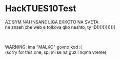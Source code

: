 # HackTUES10Test
AZ SYM NAI INSANE LIGA EKKOTO NA SVETA.
<br>
ne znaeh che web e tolkova qko neshto, ty :D))))))))))))

<br> <br>
WARNING:
 ima "MALKO" govno kod :( 
<br>
(sorry for this one, spi mi se na guz i nqma vreme)